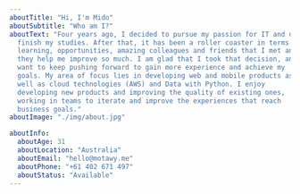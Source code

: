 ```yaml
---
aboutTitle: "Hi, I'm Mido"
aboutSubtitle: "Who am I?"
aboutText: "Four years ago, I decided to pursue my passion for IT and decided to
  finish my studies. After that, it has been a roller coaster in terms of
  learning, opportunities, amazing colleagues and friends that I met and
  they help me improve so much. I am glad that I took that decision, and I
  want to keep pushing forward to gain more experience and achieve my
  goals. My area of focus lies in developing web and mobile products as
  well as cloud technologies (AWS) and Data with Python. I enjoy
  developing new products and improving the quality of existing ones,
  working in teams to iterate and improve the experiences that reach
  business goals."
aboutImage: "./img/about.jpg"

aboutInfo:
  aboutAge: 31
  aboutLocation: "Australia"
  aboutEmail: "hello@motawy.me"
  aboutPhone: "+61 402 671 497"
  aboutStatus: "Available"
---
```

